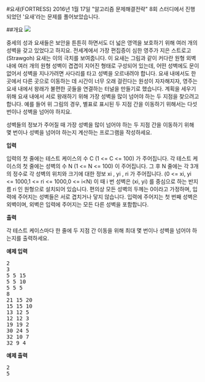#요새(FORTRESS)
2016년 1월 17일 "알고리즘 문제해결전략" 8회 스터디에서 진행되었던 '요새'라는 문제를 풀어보았습니다.

##개요
![](http://algospot.com/media/judge-attachments/6b98991b489acef77ed1b63dc31bc32f/castle.svg.png)

중세의 성과 요새들은 보안을 튼튼히 하면서도 더 넓은 영역을 보호하기 위해 여러 개의 성벽을 갖고 있었다고 하지요. 전세계에서 가장 편집증이 심한 영주가 지은 스트로고(Strawgoh) 요새는 이의 극치를 보여줍니다. 이 요새는 그림과 같이 커다란 원형 외벽 내에 여러 개의 원형 성벽이 겹겹이 지어진 형태로 구성되어 있는데, 어떤 성벽에도 문이 없어서 성벽을 지나가려면 사다리를 타고 성벽을 오르내려야 합니다. 요새 내에서도 한 곳에서 다른 곳으로 이동하는 데 시간이 너무 오래 걸린다는 원성이 자자해지자, 영주는 요새 내에서 왕래가 불편한 곳들을 연결하는 터널을 만들기로 했습니다. 계획을 세우기 위해 요새 내에서 서로 왕래하기 위해 가장 성벽을 많이 넘어야 하는 두 지점을 찾으려고 합니다. 예를 들어 위 그림의 경우, 별표로 표시된 두 지점 간을 이동하기 위해서는 다섯 번이나 성벽을 넘어야 하지요.

성벽들의 정보가 주어질 때 가장 성벽을 많이 넘어야 하는 두 지점 간을 이동하기 위해 몇 번이나 성벽을 넘어야 하는지 계산하는 프로그램을 작성하세요.

**입력**

입력의 첫 줄에는 테스트 케이스의 수 C (1 <= C <= 100) 가 주어집니다. 각 테스트 케이스의 첫 줄에는 성벽의 수 N (1 <= N <= 100) 이 주어집니다. 그 후 N 줄에는 각 3개의 정수로 각 성벽의 위치와 크기에 대한 정보 xi , yi , ri 가 주어집니다. (0 <= xi, yi <= 1000,1 <= ri <= 1000,0 <= i<N) 이 때 i 번 성벽은 (xi, yi) 를 중심으로 하는 반지름 ri 인 원형으로 설치되어 있습니다. 편의상 모든 성벽의 두께는 0이라고 가정하며, 입력에 주어지는 성벽들은 서로 겹치거나 닿지 않습니다. 입력에 주어지는 첫 번째 성벽은 외벽이며, 외벽은 입력에 주어지는 모든 다른 성벽을 포함합니다.

**출력**

각 테스트 케이스마다 한 줄에 두 지점 간 이동을 위해 최대 몇 번이나 성벽을 넘어야 하는지를 출력하세요.

**예제 입력**
<pre>
2
3
5 5 15
5 5 10
5 5 5
8 
21 15 20 
15 15 10 
13 12 5 
12 12 3 
19 19 2 
30 24 5 
32 10 7 
32 9 4 
</pre>
**예제 출력**
<pre>
2
5
</pre>